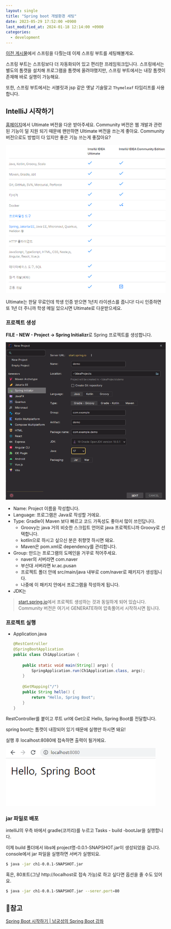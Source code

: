 ```yaml
---
layout: single
title: "Spring boot 개발환경 세팅"
date: 2023-05-29 17:52:00 +0900
last_modified_at: 2024-01-18 12:14:00 +0900
categories:
  - development
---
```


[이전 게시물](/development/spring-settings/)에서 스프링을 다뤘는데 이제 스프링 부트를 세팅해볼게요.

스프링 부트는 스프링보다 더 자동화되어 있고 편리한 프레임워크입니다. 스프링에서는 별도의 톰캣을 설치해 프로그램을 톰캣에 올려야했지만, 스프링 부트에서는 내장 톰캣이 존재해 바로 실행이 가능해요.

또한, 스프링 부트에서는 서블릿과 jsp 같은 옛날 기술말고 `Thymeleaf` 타임리프를 사용합니다.

## IntelliJ 시작하기

[홈페이지](https://www.jetbrains.com/ko-kr/idea/download/#section=windows)에서 Ultimate 버전을 다운 받아주세요. Community 버전은 웹 개발과 관련된 기능이 덜 지원 되기 때문에 왠만하면 Ultimate 버전을 쓰는게 좋아요. Community 버전으로도 방법이 다 있지만 좋은 기능 쓰는게 좋잖아요?

![intellij-version](/assets/images/2023-05-29/intellij-version.png)

Ultimate는 한달 무료인데 학생 인증 받으면 1년치 라이센스를 줍니다! 다시 인증하면 또 1년 더 주니까 학생 메일 있으시면 Ultimate로 다운받으세요.

### 프로젝트 생성

**FILE - NEW - Project -> Spring Initializr**로 Spring 프로젝트를 생성합니다.

![create-project](/assets/images/2023-05-29/create-project.png)

- Name: Project 이름을 작성합니다.
- Language: 프로그램은 Java로 작성할 거에요.
- Type: Gradle이 Maven 보다 빠르고 코드 가독성도 좋아서 많이 쓰인답니다.
  - Groovy는 java 거의 비슷한 스크립트 언어로 java 프로젝트니까 Groovy로 선택합니다.
  - kotlin으로 하시고 싶으신 분은 취향껏 하시면 돼요.
  - Maven은 pom.xml로 dependency를 관리합니다.
- Group: 만드는 프로그램의 도메인을 거꾸로 적어주세요.
  - naver의 서버라면 com.naver
  - 부산대 서버라면 kr.ac.pusan
  - 프로젝트 폴더 안에 src/main/java 내부로 com/naver로 패키지가 생성됩니다.
  - 나중에 이 패키지 안에서 프로그램을 작성하게 됩니다.
- JDK는

> [start.spring.io](https://start.spring.io/)에서 프로젝트 생성하는 것과 동일하게 되어 있습니다.  
> Community 버전은 여기서 GENERATE하여 압축풀어서 시작하시면 됩니다.

### 프로젝트 실행

- Application.java

  ```java
  @RestController
  @SpringBootApplication
  public class Ch1Application {

      public static void main(String[] args) {
          SpringApplication.run(Ch1Application.class, args);
      }

      @GetMapping("/")
      public String hello() {
          return "Hello, Spring Boot";
      }
  }
  ```

RestController를 붙이고 루트 url에 Get으로 Hello, Spring Boot를 전달합니다.

spring boot는 톰캣이 내장되어 있기 때문에 실행만 하시면 돼요!

실행 후 localhost:8080에 접속하면 출력이 될거에요.

![hello, spring boot](/assets/images/2023-05-29/hello.png)

### jar 파일로 배포

intelliJ의 우측 바에서 gradle(코끼리)를 누르고 Tasks - build -bootJar을 실행합니다.

이제 build 폴더에서 libs에 project명-0.0.1-SNAPSHOT.jar이 생성되었을 겁니다. console에서 jar 파일을 실행하면 서버가 실행되요.

```sh
$ java -jar ch1-0.0.1-SNAPSHOT.jar
```

혹은, 80포트(그냥 http://localhost로 접속 가능)로 하고 싶다면 옵션을 줄 수도 있어요.

```sh
$ java -jar ch1-0.0.1-SNAPSHOT.jar --serer.port=80
```

## 👀참고

[Spring Boot 시작하기 \| 남궁성의 Spring Boot 강좌](https://github.com/castello/springboot_basic)
